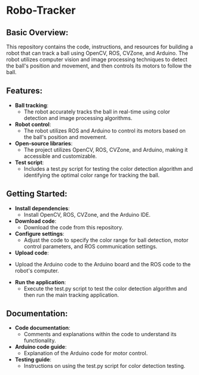 # Robo-Tracker
## Basic Overview:
This repository contains the code, instructions, and resources for building a robot that can track a ball using OpenCV, ROS, CVZone, and Arduino. 
The robot utilizes computer vision and image processing techniques to detect the ball's position and movement, and then controls its motors to follow the ball.
## Features:
+ **Ball tracking**: 
  - The robot accurately tracks the ball in real-time using color detection and image processing algorithms.
+ **Robot control**: 
  - The robot utilizes ROS and Arduino to control its motors based on the ball's position and movement.
+ **Open-source libraries**: 
  - The project utilizes OpenCV, ROS, CVZone, and Arduino, making it accessible and customizable.
+ **Test script**: 
  - Includes a test.py script for testing the color detection algorithm and identifying the optimal color range for tracking the ball.
## Getting Started:
+ **Install dependencies**:
  - Install OpenCV, ROS, CVZone, and the Arduino IDE.
+ **Download code**:
  - Download the code from this repository.
+ **Configure settings**:
  - Adjust the code to specify the color range for ball detection, motor control parameters, and ROS communication settings.
+  **Upload code**:
  - Upload the Arduino code to the Arduino board and the ROS code to the robot's computer.
+ **Run the application**:
  - Execute the test.py script to test the color detection algorithm and then run the main tracking application.

## Documentation:
+ **Code documentation**: 
  - Comments and explanations within the code to understand its functionality.
+ **Arduino code guide**:
  - Explanation of the Arduino code for motor control.
+ **Testing guide**: 
  - Instructions on using the test.py script for color detection testing.
